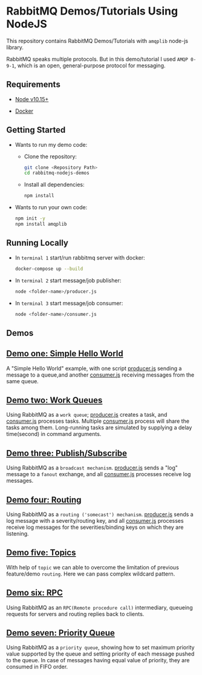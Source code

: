 # RabbitMQ Demos/Tutorials Using NodeJS

This repository contains RabbitMQ Demos/Tutorials with `amqplib` node-js library.

RabbitMQ speaks multiple protocols. But in this demo/tutorial I used `AMQP 0-9-1`, which is an open, general-purpose protocol for messaging.

## Requirements

- [Node v10.15+](https://nodejs.org/en/download/current/)

- [Docker](https://www.docker.com/get-started)

## Getting Started

- Wants to run my demo code:

  - Clone the repository:

    ```bash
    git clone <Repository Path>
    cd rabbitmq-nodejs-demos
    ```

  - Install all dependencies:

    ```bash
    npm install
    ```

- Wants to run your own code:

  ```bash
  npm init -y
  npm install amqplib
  ```

## Running Locally

- In `terminal 1` start/run rabbitmq server with docker:

  ```bash
  docker-compose up --build
  ```

- In `terminal 2` start message/job publisher:

  ```bash
  node <folder-name>/producer.js
  ```

- In `terminal 3` start message/job consumer:

  ```bash
  node <folder-name>/consumer.js
  ```

## Demos

## [Demo one: Simple Hello World](d1-simple-hello-world/README.md)

A "Simple Hello World" example, with one script [producer.js](d1-simple-hello-world/producer.js) sending a message to a queue,and another [consumer.js](d1-simple-hello-world/consumer.js) receiving messages from the same queue.

## [Demo two: Work Queues](d2-work-queues/README.md)

Using RabbitMQ as a `work queue`; [producer.js](d2-work-queues/producer.js) creates a task, and [consumer.js](d2-work-queues/consumer.js) processes tasks. Multiple [consumer.js](d2-work-queues/consumer.js) process will share the tasks among them. Long-running tasks are simulated by supplying a delay time(second) in command arguments.

## [Demo three: Publish/Subscribe](d3-pub-sub/README.md)

Using RabbitMQ as a `broadcast mechanism`. [producer.js](d3-pub-sub/producer.js) sends a "log" message to a `fanout` exchange, and all [consumer.js](d3-pub-sub/consumer.js) processes receive log messages.

## [Demo four: Routing](d4-routing/README.md)

Using RabbitMQ as a `routing ('somecast') mechanism`. [producer.js](d4-routing/producer.js) sends a log message with a severity/routing key, and all [consumer.js](d4-routing/consumer.js) processes receive log messages for the severities/binding keys on which they are listening.

## [Demo five: Topics](d5-topics/README.md)

With help of `topic` we can able to overcome the limitation of previous feature/demo `routing`. Here we can pass complex wildcard pattern.

## [Demo six: RPC](d6-rpc/README.md)

Using RabbitMQ as an `RPC(Remote procedure call)` intermediary, queueing requests for servers and routing replies back to clients.

## [Demo seven: Priority Queue](d7-priority-queue/README.md)

Using RabbitMQ as a `priority queue`, showing how to set maximum priority value supported by the queue and setting priority of each message pushed to the queue. In case of messages having equal value of priority, they are consumed in FIFO order.
